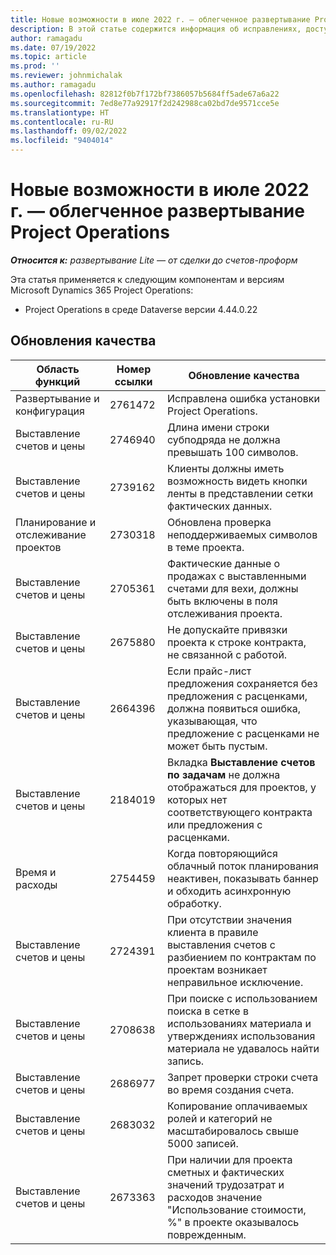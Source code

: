 ```yaml
---
title: Новые возможности в июле 2022 г. — облегченное развертывание Project Operations
description: В этой статье содержится информация об исправлениях, доступных в выпуске облегченного развертывания Microsoft Dynamics 365 Project Operations за июль 2022 года.
author: ramagadu
ms.date: 07/19/2022
ms.topic: article
ms.prod: ''
ms.reviewer: johnmichalak
ms.author: ramagadu
ms.openlocfilehash: 82812f0b7f172bf7386057b5684ff5ade67a6a22
ms.sourcegitcommit: 7ed8e77a92917f2d242988ca02bd7de9571cce5e
ms.translationtype: HT
ms.contentlocale: ru-RU
ms.lasthandoff: 09/02/2022
ms.locfileid: "9404014"
---
```

# <a name="whats-new-july-2022---project-operations-lite-deployment"></a>Новые возможности в июле 2022 г. — облегченное развертывание Project Operations

_**Относится к:** развертывание Lite — от сделки до счетов-проформ_

Эта статья применяется к следующим компонентам и версиям Microsoft Dynamics 365 Project Operations:

- Project Operations в среде Dataverse версии 4.44.0.22

## <a name="quality-updates"></a>Обновления качества

| Область функций | Номер ссылки | Обновление качества |
| --- | --- | --- |
| Развертывание и конфигурация | 2761472 | Исправлена ошибка установки Project Operations. |
| Выставление счетов и цены | 2746940 | Длина имени строки субподряда не должна превышать 100 символов. |
| Выставление счетов и цены | 2739162 | Клиенты должны иметь возможность видеть кнопки ленты в представлении сетки фактических данных. |
| Планирование и отслеживание проектов | 2730318 | Обновлена проверка неподдерживаемых символов в теме проекта. |
| Выставление счетов и цены | 2705361 | Фактические данные о продажах с выставленными счетами для вехи, должны быть включены в поля отслеживания проекта. |
| Выставление счетов и цены | 2675880 | Не допускайте привязки проекта к строке контракта, не связанной с работой. |
| Выставление счетов и цены | 2664396 | Если прайс-лист предложения сохраняется без предложения с расценками, должна появиться ошибка, указывающая, что предложение с расценками не может быть пустым. |
| Выставление счетов и цены | 2184019 | Вкладка **Выставление счетов по задачам** не должна отображаться для проектов, у которых нет соответствующего контракта или предложения с расценками. |
| Время и расходы | 2754459 | Когда повторяющийся облачный поток планирования неактивен, показывать баннер и обходить асинхронную обработку. |
| Выставление счетов и цены | 2724391 | При отсутствии значения клиента в правиле выставления счетов с разбиением по контрактам по проектам возникает неправильное исключение. |
| Выставление счетов и цены | 2708638 | При поиске с использованием поиска в сетке в использованиях материала и утверждениях использования материала не удавалось найти запись.|
| Выставление счетов и цены | 2686977 | Запрет проверки строки счета во время создания счета. |
| Выставление счетов и цены | 2683032 | Копирование оплачиваемых ролей и категорий не масштабировалось свыше 5000 записей.|
| Выставление счетов и цены | 2673363 | При наличии для проекта сметных и фактических значений трудозатрат и расходов значение "Использование стоимости, %" в проекте оказывалось поврежденным. |
